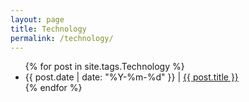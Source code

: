 ```yaml
---
layout: page
title: Technology
permalink: /technology/
---
```

<ul>
  {% for post in site.tags.Technology %}
    <li>{{ post.date | date: "%Y-%m-%d" }} | <a href="{{ post.url }}">{{ post.title }}</a></li>
  {% endfor %}
</ul>
